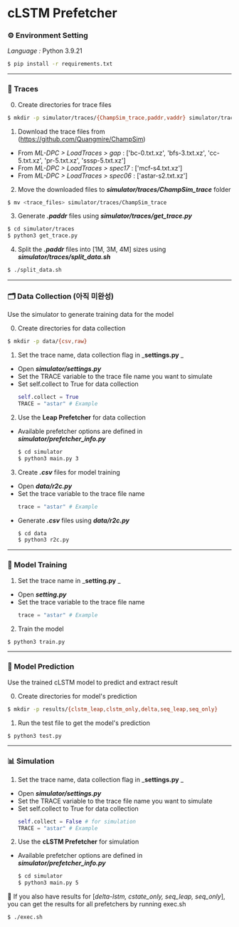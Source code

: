 # cLSTM Prefetcher

### ⚙️ Environment Setting
_Language :_ Python 3.9.21
```bash
$ pip install -r requirements.txt
```
***
### 📁 Traces
0. Create directories for trace files
  ```bash
  $ mkdir -p simulator/traces/{ChampSim_trace,paddr,vaddr} simulator/traces/paddr/{astar,bc,bfs,cc,mcf,pr,sssp}
  ```
1. Download the trace files from (https://github.com/Quangmire/ChampSim)
- From *ML-DPC > LoadTraces > gap* : ['bc-0.txt.xz', 'bfs-3.txt.xz', 'cc-5.txt.xz', 'pr-5.txt.xz', 'sssp-5.txt.xz']
- From *ML-DPC > LoadTraces > spec17* : ['mcf-s4.txt.xz']
- From *ML-DPC > LoadTraces > spec06* : ['astar-s2.txt.xz']
2. Move the downloaded files to ***simulator/traces/ChampSim_trace*** folder
  ```bash
  $ mv <trace_files> simulator/traces/ChampSim_trace
  ```
3. Generate ***.paddr*** files using ***simulator/traces/get_trace.py***
  ```bash
  $ cd simulator/traces
  $ python3 get_trace.py
  ```
4. Split the _**.paddr**_ files into [1M, 3M, 4M] sizes using ***simulator/traces/split_data.sh***
  ```bash
  $ ./split_data.sh
  ```
***
### 🗂️ Data Collection (아직 미완성)
Use the simulator to generate training data for the model

0. Create directories for data collection
  ```bash
  $ mkdir -p data/{csv,raw}
  ```
1. Set the trace name, data collection flag in _**settings.py** _
- Open _**simulator/settings.py**_
- Set the TRACE variable to the trace file name you want to simulate
- Set self.collect to True for data collection
  ```python
  self.collect = True
  TRACE = "astar" # Example
  ```
2. Use the **Leap Prefetcher** for data collection
- Available prefetcher options are defined in _**simulator/prefetcher_info.py**_
  ```bash
  $ cd simulator
  $ python3 main.py 3
  ```
3. Create _**.csv**_ files for model training
- Open _**data/r2c.py**_
- Set the trace variable to the trace file name
  ```python
  trace = "astar" # Example
  ```
- Generate ***.csv*** files using ***data/r2c.py***
  ```bash
  $ cd data
  $ python3 r2c.py
  ```
***
### 📍 Model Training
1. Set the trace name in _**setting.py** _
- Open _**setting.py**_
- Set the trace variable to the trace file name
  ```python
  trace = "astar" # Example
  ```
2. Train the model
  ```bash
  $ python3 train.py
  ```
***
### 📍 Model Prediction
Use the trained cLSTM model to predict and extract result

0. Create directories for model's prediction
  ```bash
  $ mkdir -p results/{clstm_leap,clstm_only,delta,seq_leap,seq_only}
  ```
1. Run the test file to get the model's prediction
  ```bash
  $ python3 test.py
  ```
***
### 📊 Simulation
1. Set the trace name, data collection flag in _**settings.py** _
- Open _**simulator/settings.py**_
- Set the TRACE variable to the trace file name you want to simulate
- Set self.collect to True for data collection
  ```python
  self.collect = False # for simulation
  TRACE = "astar" # Example
  ```
2. Use the **cLSTM Prefetcher** for simulation
- Available prefetcher options are defined in _**simulator/prefetcher_info.py**_
  ```bash
  $ cd simulator
  $ python3 main.py 5
  ```
🔄 If you also have results for [_delta-lstm, cstate_only, seq_leap, seq_only_], you can get the results for all prefetchers by running exec.sh
```bash
$ ./exec.sh
```
 
